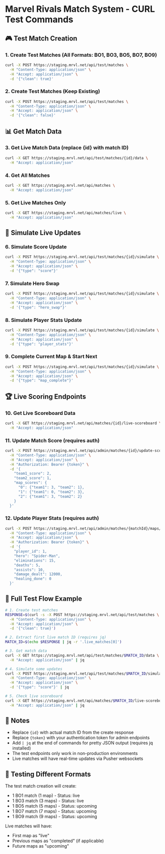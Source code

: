 # Marvel Rivals Match System - CURL Test Commands

## 🎮 Test Match Creation

### 1. Create Test Matches (All Formats: BO1, BO3, BO5, BO7, BO9)
```bash
curl -X POST https://staging.mrvl.net/api/test/matches \
  -H "Content-Type: application/json" \
  -H "Accept: application/json" \
  -d '{"clean": true}'
```

### 2. Create Test Matches (Keep Existing)
```bash
curl -X POST https://staging.mrvl.net/api/test/matches \
  -H "Content-Type: application/json" \
  -H "Accept: application/json" \
  -d '{"clean": false}'
```

## 📊 Get Match Data

### 3. Get Live Match Data (replace {id} with match ID)
```bash
curl -X GET https://staging.mrvl.net/api/test/matches/{id}/data \
  -H "Accept: application/json"
```

### 4. Get All Matches
```bash
curl -X GET https://staging.mrvl.net/api/matches \
  -H "Accept: application/json"
```

### 5. Get Live Matches Only
```bash
curl -X GET https://staging.mrvl.net/api/matches/live \
  -H "Accept: application/json"
```

## 🔴 Simulate Live Updates

### 6. Simulate Score Update
```bash
curl -X POST https://staging.mrvl.net/api/test/matches/{id}/simulate \
  -H "Content-Type: application/json" \
  -H "Accept: application/json" \
  -d '{"type": "score"}'
```

### 7. Simulate Hero Swap
```bash
curl -X POST https://staging.mrvl.net/api/test/matches/{id}/simulate \
  -H "Content-Type: application/json" \
  -H "Accept: application/json" \
  -d '{"type": "hero_swap"}'
```

### 8. Simulate Player Stats Update
```bash
curl -X POST https://staging.mrvl.net/api/test/matches/{id}/simulate \
  -H "Content-Type: application/json" \
  -H "Accept: application/json" \
  -d '{"type": "player_stats"}'
```

### 9. Complete Current Map & Start Next
```bash
curl -X POST https://staging.mrvl.net/api/test/matches/{id}/simulate \
  -H "Content-Type: application/json" \
  -H "Accept: application/json" \
  -d '{"type": "map_complete"}'
```

## 🏆 Live Scoring Endpoints

### 10. Get Live Scoreboard Data
```bash
curl -X GET https://staging.mrvl.net/api/matches/{id}/live-scoreboard \
  -H "Accept: application/json"
```

### 11. Update Match Score (requires auth)
```bash
curl -X POST https://staging.mrvl.net/api/admin/matches/{id}/update-score \
  -H "Content-Type: application/json" \
  -H "Accept: application/json" \
  -H "Authorization: Bearer {token}" \
  -d '{
    "team1_score": 2,
    "team2_score": 1,
    "map_scores": {
      "0": {"team1": 3, "team2": 1},
      "1": {"team1": 0, "team2": 3},
      "2": {"team1": 3, "team2": 2}
    }
  }'
```

### 12. Update Player Stats (requires auth)
```bash
curl -X POST https://staging.mrvl.net/api/admin/matches/{matchId}/maps/{mapId}/player-stats \
  -H "Content-Type: application/json" \
  -H "Accept: application/json" \
  -H "Authorization: Bearer {token}" \
  -d '{
    "player_id": 1,
    "hero": "Spider-Man",
    "eliminations": 15,
    "deaths": 5,
    "assists": 10,
    "damage_dealt": 12000,
    "healing_done": 0
  }'
```

## 🧪 Full Test Flow Example

```bash
# 1. Create test matches
RESPONSE=$(curl -s -X POST https://staging.mrvl.net/api/test/matches \
  -H "Content-Type: application/json" \
  -H "Accept: application/json" \
  -d '{"clean": true}')

# 2. Extract first live match ID (requires jq)
MATCH_ID=$(echo $RESPONSE | jq -r '.live_matches[0]')

# 3. Get match data
curl -X GET https://staging.mrvl.net/api/test/matches/$MATCH_ID/data \
  -H "Accept: application/json" | jq

# 4. Simulate some updates
curl -X POST https://staging.mrvl.net/api/test/matches/$MATCH_ID/simulate \
  -H "Content-Type: application/json" \
  -H "Accept: application/json" \
  -d '{"type": "score"}' | jq

# 5. Check live scoreboard
curl -X GET https://staging.mrvl.net/api/matches/$MATCH_ID/live-scoreboard \
  -H "Accept: application/json" | jq
```

## 📝 Notes

- Replace `{id}` with actual match ID from the create response
- Replace `{token}` with your authentication token for admin endpoints
- Add `| jq` at the end of commands for pretty JSON output (requires jq installed)
- The test endpoints only work in non-production environments
- Live matches will have real-time updates via Pusher websockets

## 🚀 Testing Different Formats

The test match creation will create:
- 1 BO1 match (1 map) - Status: live
- 1 BO3 match (3 maps) - Status: live
- 1 BO5 match (5 maps) - Status: upcoming
- 1 BO7 match (7 maps) - Status: upcoming
- 1 BO9 match (9 maps) - Status: upcoming

Live matches will have:
- First map as "live"
- Previous maps as "completed" (if applicable)
- Future maps as "upcoming"